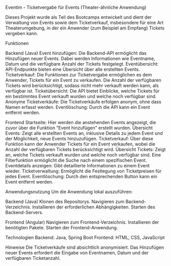 Eventim - Ticketvergabe für Events (Theater-ähnliche Anwendung)

Dieses Projekt wurde als Teil des Bootcamps entwickelt und dient der Verwaltung von Events sowie dem Ticketverkauf,
insbesondere für eine Art Theaterumgebung, in der ein Anwender (zum Beispiel am Empfang) Tickets vergeben kann.

Funktionen

Backend (Java)
Event hinzufügen: Die Backend-API ermöglicht das Hinzufügen neuer Events. Dabei werden Informationen wie Eventname,
Datum und die verfügbare Anzahl der Tickets festgelegt.
Eventübersicht: API-Endpunkte bieten eine Übersicht über alle erstellten Events.
Ticketverkauf: Die Funktionen zur Ticketvergabe ermöglichen es dem Anwender, 
Tickets für ein Event zu verkaufen. Die Anzahl der verfügbaren Tickets wird berücksichtigt, 
sodass nicht mehr verkauft werden kann, als verfügbar ist.
Ticketübersicht: Die API bietet Einblicke, welche Tickets für ein bestimmtes Event verkauft wurden und welche noch verfügbar sind.
Anonyme Ticketverkäufe: Die Ticketverkäufe erfolgen anonym, ohne dass Namen erfasst werden.
Eventlöschung: Durch die API kann ein Event entfernt werden.

Frontend
Startseite: Hier werden die anstehenden Events angezeigt, die zuvor über die Funktion "Event hinzufügen" erstellt wurden.
Übersicht Events: Zeigt alle erstellten Events an, inklusive Details zu jedem Event und der Möglichkeit, neue Events hinzuzufügen.
Ticketverkauf: Über diese Funktion kann der Anwender Tickets für ein Event verkaufen, wobei die Anzahl der verfügbaren Tickets berücksichtigt wird.
Übersicht Tickets: Zeigt an, welche Tickets verkauft wurden und welche noch verfügbar sind. 
Eine Filterfunktion ermöglicht die Suche nach einem spezifischen Event.
Eventdetails anzeigen: Gibt detaillierte Informationen zu einem Event wieder.
Ticketverwaltung: Ermöglicht die Festlegung von Ticketpreisen für jedes Event.
Eventlöschung: Durch den entsprechenden Button kann ein Event entfernt werden.

Anwendungsnutzung
Um die Anwendung lokal auszuführen:

Backend (Java)
Klonen des Repositorys.
Navigieren zum Backend-Verzeichnis.
Installieren der erforderlichen Abhängigkeiten.
Starten des Backend-Servers.

Frontend (Angular)
Navigieren zum Frontend-Verzeichnis.
Installieren der benötigten Pakete.
Starten der Frontend-Anwendung.

Technologien
Backend: Java, Spring Boot
Frontend: HTML, CSS, JavaScript 

Hinweise
Die Ticketverkäufe sind absichtlich anonymisiert.
Das Hinzufügen neuer Events erfordert die Eingabe von Eventnamen, Datum und der verfügbaren Ticketanzahl.